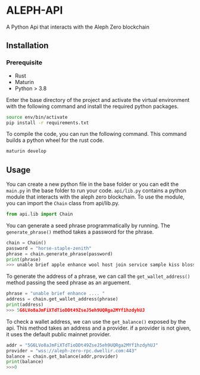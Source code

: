 


# ALEPH-API

A Python Api that interacts with the Aleph Zero blockchain


## Installation
### Prerequisite

* Rust
* Maturin
* Python > 3.8

Enter the base directory of the project and activate the virtual environment with the following command and install the required python packages.

```bash
source env/bin/activate
pip install -r requirements.txt
```

To compile the code, you can run the following command. This command builds a python wheel for the rust code.
```bash
maturin develop
```

## Usage
You can create a new python file in the base folder or you can edit the `main.py` in the base folder to run your code.
`api/lib.py` contains a python module that interacts with the aleph zero blockchain. To use the module, you can import the `Chain` class from api/lib.py. 

```python
from api.lib import Chain
```
You can generate a seed phrase programmatically by running. The ```generate_phrase()``` method takes a password for the phrase.

```python
chain = Chain()
password = "horse-staple-zenith"
phrase = chain.generate_phrase(password)
print(phrase)
>>> unable brief apple enhance wool host join service sample kiss blossom iron
```

To generate the address of a phrase, we can call the ```get_wallet_address()```  method passing the seed phrase as an arguement.
```python
phrase = "unable brief enhance .... "
address = chain.get_wallet_address(phrase)
print(address)
>>> 5G6LVo8aJmFiXTdTioDDt49ZseJ5eh9UQRga2MYf1hzdyhUJ
```
To check a wallet address, we can use the ```get_balance()``` exposed by the api. This method takes an address and a provider. if a provider is not given, it uses the default public mainnet provider.

```python
addr = "5G6LVo8aJmFiXTdTioDDt49ZseJ5eh9UQRga2MYf1hzdyhUJ"
provider = "wss://aleph-zero-rpc.dwellir.com:443"
balance = chain.get_balance(addr,provider)
print(balance)
>>>0
```